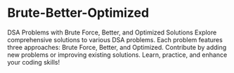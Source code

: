 # Brute-Better-Optimized
DSA Problems with Brute Force, Better, and Optimized Solutions Explore comprehensive solutions to various DSA problems. Each problem features three approaches: Brute Force, Better, and Optimized. Contribute by adding new problems or improving existing solutions. Learn, practice, and enhance your coding skills!

